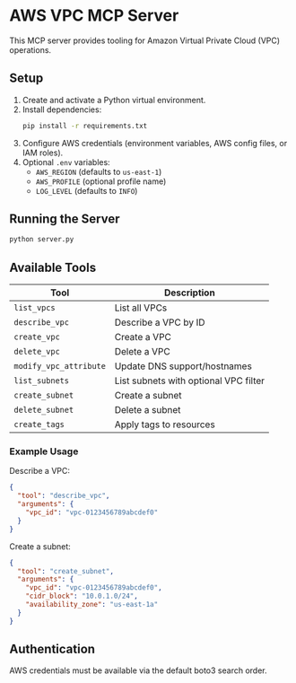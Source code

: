 # AWS VPC MCP Server

This MCP server provides tooling for Amazon Virtual Private Cloud (VPC) operations.

## Setup

1. Create and activate a Python virtual environment.
2. Install dependencies:
   ```bash
   pip install -r requirements.txt
   ```
3. Configure AWS credentials (environment variables, AWS config files, or IAM roles).
4. Optional `.env` variables:
   - `AWS_REGION` (defaults to `us-east-1`)
   - `AWS_PROFILE` (optional profile name)
   - `LOG_LEVEL` (defaults to `INFO`)

## Running the Server

```bash
python server.py
```

## Available Tools

| Tool | Description |
| --- | --- |
| `list_vpcs` | List all VPCs |
| `describe_vpc` | Describe a VPC by ID |
| `create_vpc` | Create a VPC |
| `delete_vpc` | Delete a VPC |
| `modify_vpc_attribute` | Update DNS support/hostnames |
| `list_subnets` | List subnets with optional VPC filter |
| `create_subnet` | Create a subnet |
| `delete_subnet` | Delete a subnet |
| `create_tags` | Apply tags to resources |

### Example Usage

Describe a VPC:

```json
{
  "tool": "describe_vpc",
  "arguments": {
    "vpc_id": "vpc-0123456789abcdef0"
  }
}
```

Create a subnet:

```json
{
  "tool": "create_subnet",
  "arguments": {
    "vpc_id": "vpc-0123456789abcdef0",
    "cidr_block": "10.0.1.0/24",
    "availability_zone": "us-east-1a"
  }
}
```

## Authentication

AWS credentials must be available via the default boto3 search order.
